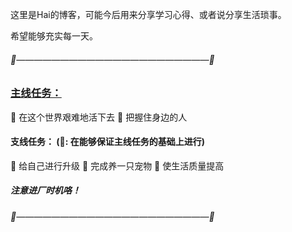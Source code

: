 这里是Hai的博客，可能今后用来分享学习心得、或者说分享生活琐事。

希望能够充实每一天。

###### 🚩——————————————————————🚩
### [主线任务：](https://HaiHaiYang1.github.io/about/)
💎 在这个世界艰难地活下去
💎 把握住身边的人 
#### 支线任务： (📣: 在能够保证主线任务的基础上进行)
🔸 给自己进行升级
🔸 完成养一只宠物
🔸 使生活质量提高
##### 注意进厂时机咯！
###### 🚩——————————————————————🚩  
    